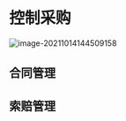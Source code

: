 # 控制采购



![image-20211014144509158](C:\Users\Administrator\AppData\Roaming\Typora\typora-user-images\image-20211014144509158.png)



## 合同管理



## 索赔管理




















